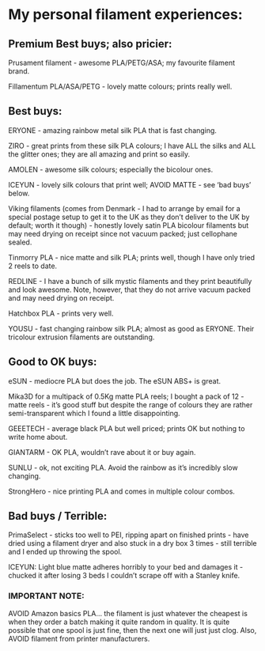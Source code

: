 # My personal filament experiences:

## Premium Best buys; also pricier:

Prusament filament - awesome PLA/PETG/ASA; my favourite filament brand.

Fillamentum PLA/ASA/PETG - lovely matte colours; prints really well.

## Best buys:

ERYONE - amazing rainbow metal silk PLA that is fast changing.

ZIRO - great prints from these silk PLA colours; I have ALL the silks and 
ALL the glitter ones; they are all amazing and print so easily.

AMOLEN - awesome silk colours; especially the bicolour ones.

ICEYUN - lovely silk colours that print well; AVOID MATTE - see ‘bad buys’ 
below.

Viking filaments (comes from Denmark - I had to arrange by email for a 
special postage setup to get it to the UK as they don’t deliver to the UK 
by default; worth it though) - honestly lovely satin PLA bicolour 
filaments but may need drying on receipt since not vacuum packed; just 
cellophane sealed.

Tinmorry PLA - nice matte and silk PLA; prints well, though I have only 
tried 2 reels to date.

REDLINE - I have a bunch of silk mystic filaments and they print 
beautifully and look awesome.  Note, however, that they do not arrive 
vacuum packed and may need drying on receipt.

Hatchbox PLA - prints very well.

YOUSU - fast changing rainbow silk PLA; almost as good as ERYONE.  Their tricolour extrusion
filaments are outstanding.

## Good to OK buys:

eSUN - mediocre PLA but does the job.  The eSUN ABS+ is great.

Mika3D for a multipack of 0.5Kg matte PLA reels; I bought a pack of 12 - 
matte reels - it’s good stuff but despite the range of colours they are 
rather semi-transparent which I found a little disappointing.

GEEETECH - average black PLA but well priced; prints OK but nothing to 
write home about.

GIANTARM - OK PLA, wouldn’t rave about it or buy again.

SUNLU - ok, not exciting PLA. Avoid the rainbow as it’s incredibly slow 
changing.

StrongHero - nice printing PLA and comes in multiple colour combos.

## Bad buys / Terrible:

PrimaSelect - sticks too well to PEI, ripping apart on finished prints - 
have dried using a filament dryer and also stuck in a dry box 3 times - 
still terrible and I ended up throwing the spool.

ICEYUN: Light blue matte adheres horribly to your bed and damages it - 
chucked it after losing 3 beds I couldn’t scrape off with a Stanley knife.

### IMPORTANT NOTE: 

AVOID Amazon basics PLA… the filament is just whatever the 
cheapest is when they order a batch making it quite random in quality. It 
is quite possible that one spool is just fine, then the next one will just 
just clog.  Also, AVOID filament from printer manufacturers.


